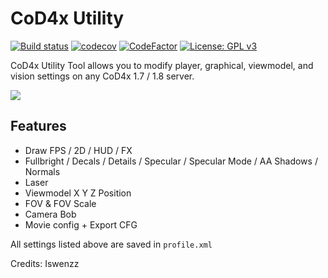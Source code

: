 # CoD4x Utility
[![Build status](https://ci.appveyor.com/api/projects/status/gb3f3etgol4eggrl?svg=true)](https://ci.appveyor.com/project/Iswenzz/cod4x-utility)
[![codecov](https://codecov.io/gh/Iswenzz/CoD4x-Utility/branch/master/graph/badge.svg)](https://codecov.io/gh/Iswenzz/CoD4x-Utility
)
[![CodeFactor](https://www.codefactor.io/repository/github/iswenzz/cod4x-utility/badge)](https://www.codefactor.io/repository/github/iswenzz/cod4x-utility)
[![License: GPL v3](https://img.shields.io/badge/License-GPLv3-blue.svg)](https://www.gnu.org/licenses/gpl-3.0)

CoD4x Utility Tool allows you to modify player, graphical, viewmodel, and vision settings on any CoD4x 1.7 / 1.8 server.

![](https://i.imgur.com/fNOgG6L.jpg)

## Features

* Draw FPS / 2D / HUD / FX
* Fullbright / Decals / Details / Specular / Specular Mode / AA Shadows / Normals
* Laser
* Viewmodel X Y Z Position
* FOV & FOV Scale
* Camera Bob
* Movie config + Export CFG

All settings listed above are saved in ``profile.xml``

Credits: Iswenzz
